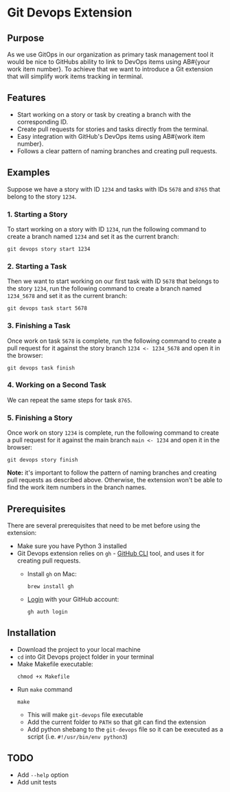 # Git Devops Extension

## Purpose

As we use GitOps in our organization as primary task management tool it would be nice to GitHubs ability to link to DevOps items using AB#{your work item number}. To achieve that we want to introduce a Git extension that will simplify work items tracking in terminal.

## Features

- Start working on a story or task by creating a branch with the corresponding ID.
- Create pull requests for stories and tasks directly from the terminal.
- Easy integration with GitHub's DevOps items using AB#{work item number}.
- Follows a clear pattern of naming branches and creating pull requests.


## Examples

Suppose we have a story with ID `1234` and tasks with IDs `5678` and `8765` that belong to the story `1234`.

### 1. Starting a Story
To start working on a story with ID `1234`, run the following command to create a branch named `1234` and set it as the current branch:
```
git devops story start 1234
```


### 2. Starting a Task
Then we want to start working on our first task with ID `5678` that belongs to the story `1234`, run the following command to create a branch named `1234_5678` and set it as the current branch:
```
git devops task start 5678
```


### 3. Finishing a Task
Once work on task `5678` is complete, run the following command to create a pull request for it against the story branch `1234 <- 1234_5678` and open it in the browser:

```
git devops task finish
```

### 4. Working on a Second Task
We can repeat the same steps for task `8765`.

### 5. Finishing a Story
Once work on story `1234` is complete, run the following command to create a pull request for it against the main branch `main <- 1234` and open it in the browser:
```
git devops story finish
```


**Note:** it's important to follow the pattern of naming branches and creating pull requests as described above. Otherwise, the extension won't be able to find the work item numbers in the branch names.

## Prerequisites
There are several prerequisites that need to be met before using the extension:
- Make sure you have Python 3 installed
- Git Devops extension relies on `gh` - [GitHub CLI](https://cli.github.com/) tool, and uses it for creating pull requests.
  - Install `gh` on Mac:

      ```
      brew install gh
      ```
  - [Login](https://cli.github.com/manual/gh_auth_login) with your GitHub account:

      ```
      gh auth login
      ```


## Installation
- Download the project to your local machine
- `cd` into Git Devops project folder in your terminal
- Make Makefile executable:
  ```
  chmod +x Makefile
  ```
- Run `make` command
  ```
  make
  ```
  - This will make `git-devops` file executable
  - Add the current folder to `PATH` so that git can find the extension
  - Add python shebang to the `git-devops` file so it can be executed as a script (i.e. `#!/usr/bin/env python3`)


## TODO
- Add `--help` option
- Add unit tests





